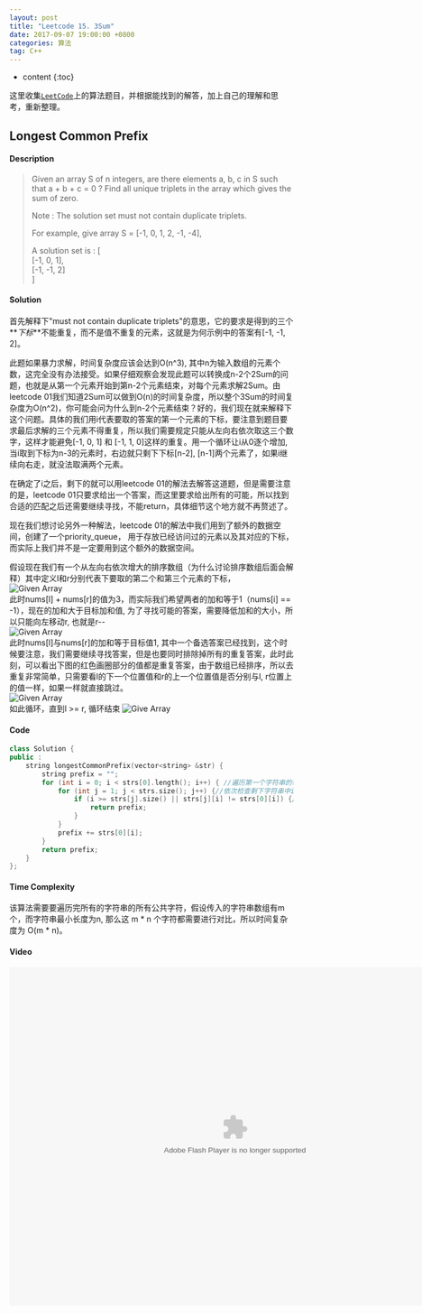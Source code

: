 ```yaml
---
layout: post
title: "Leetcode 15. 3Sum"
date: 2017-09-07 19:00:00 +0800 
categories: 算法
tag: C++
---
```

* content
{:toc}

这里收集[`LeetCode`](https://leetcode.com)上的算法题目，并根据能找到的解答，加上自己的理解和思考，重新整理。

<!-- more -->

## Longest Common Prefix

#### Description

>Given an array S of n integers, are there elements a, b, c in S such that a + b + c = 0 ? Find all unique triplets in the array which gives the sum of zero.
>
>Note : The solution set must not contain duplicate triplets.
>
>For example, give array S = [-1, 0, 1, 2, -1, -4],
>
>A solution set is :
[  
   [-1, 0, 1],  
   [-1, -1, 2]  
]

#### Solution

首先解释下"must not contain duplicate triplets"的意思，它的要求是得到的三个**_下标_**不能重复，而不是值不重复的元素，这就是为何示例中的答案有[-1, -1, 2]。

此题如果暴力求解，时间复杂度应该会达到O(n^3), 其中n为输入数组的元素个数，这完全没有办法接受。如果仔细观察会发现此题可以转换成n-2个2Sum的问题，也就是从第一个元素开始到第n-2个元素结束，对每个元素求解2Sum。由leetcode 01我们知道2Sum可以做到O(n)的时间复杂度，所以整个3Sum的时间复杂度为O(n^2)，你可能会问为什么到n-2个元素结束？好的，我们现在就来解释下这个问题。具体的我们用i代表要取的答案的第一个元素的下标，要注意到题目要求最后求解的三个元素不得重复，所以我们需要规定只能从左向右依次取这三个数字，这样才能避免[-1, 0, 1] 和 [-1, 1, 0]这样的重复。用一个循环让i从0逐个增加, 当i取到下标为n-3的元素时，右边就只剩下下标[n-2], [n-1]两个元素了，如果i继续向右走，就没法取满两个元素。

在确定了i之后，剩下的就可以用leetcode 01的解法去解答这道题，但是需要注意的是，leetcode 01只要求给出一个答案，而这里要求给出所有的可能，所以找到合适的匹配之后还需要继续寻找，不能return，具体细节这个地方就不再赘述了。

现在我们想讨论另外一种解法，leetcode 01的解法中我们用到了额外的数据空间，创建了一个priority_queue<int>， 用于存放已经访问过的元素以及其对应的下标，而实际上我们并不是一定要用到这个额外的数据空间。

假设现在我们有一个从左向右依次增大的排序数组（为什么讨论排序数组后面会解释）其中定义l和r分别代表下要取的第二个和第三个元素的下标，  
![Given Array](http://ovwkcbdpf.bkt.clouddn.com/image/leetcode15/leetcode15_01.png)  
此时nums[l] + nums[r]的值为3，而实际我们希望两者的加和等于1（nums[i] == -1），现在的加和大于目标加和值, 为了寻找可能的答案，需要降低加和的大小，所以只能向左移动r, 也就是r--  
![Given Array](http://ovwkcbdpf.bkt.clouddn.com/image/leetcode15/leetcode15_02.png)  
此时nums[l]与nums[r]的加和等于目标值1, 其中一个备选答案已经找到，这个时候要注意，我们需要继续寻找答案，但是也要同时排除掉所有的重复答案，此时此刻，可以看出下图的红色画圈部分的值都是重复答案，由于数组已经排序，所以去重复非常简单，只需要看l的下一个位置值和r的上一个位置值是否分别与l, r位置上的值一样，如果一样就直接跳过。  
![Given Array](http://ovwkcbdpf.bkt.clouddn.com/image/leetcode15leetcode15_03.png)  
如此循环，直到l >= r, 循环结束
![Give Array](http://ovwkcbdpf.bkt.clouddn.com/image/leetcode15leetcode15_04.png)  

#### Code
```cpp
class Solution {
public :
    string longestCommonPrefix(vector<string> &str) {
        string prefix = "";
        for (int i = 0; i < strs[0].length(); i++) { //遍历第一个字符串的每一个字符
            for (int j = 1; j < strs.size(); j++) {//依次检查剩下字符串中i位置的字符
                if (i >= strs[j].size() || strs[j][i] != strs[0][i]) {//两个条件之一满足，程序退出
                    return prefix;
                }
            }
            prefix += strs[0][i];
        }
        return prefix;
    }
};
```

#### Time Complexity

该算法需要要遍历完所有的字符串的所有公共字符，假设传入的字符串数组有m个，而字符串最小长度为n, 那么这 m * n 个字符都需要进行对比，所以时间复杂度为 O(m * n)。

#### Video

<embed src='http://player.youku.com/player.php/sid/XMjkwMzEwNTAwNA==/v.swf' allowFullScreen='true' quality='high' width='800' height='600' align='middle' allowScriptAccess='always' type='application/x-shockwave-flash'>
